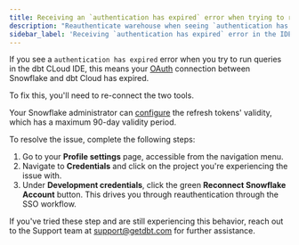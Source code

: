 ```yaml
---
title: Receiving an `authentication has expired` error when trying to run queries in the IDE.
description: "Reauthenticate warehouse when seeing `authentication has expired` error"
sidebar_label: 'Receiving `authentication has expired` error in the IDE'
---
```


If you see a `authentication has expired` error when you try to run queries in the dbt CLoud IDE, this means your [OAuth](/docs/cloud/manage-access/set-up-snowflake-oauth) connection between Snowflake and dbt Cloud has expired.

To fix this, you'll need to re-connect the two tools.

Your Snowflake administrator can [configure](/docs/cloud/manage-access/set-up-snowflake-oauth#create-a-security-integration) the refresh tokens' validity, which has a maximum 90-day validity period.

To resolve the issue, complete the following steps:

1. Go to your **Profile settings** page, accessible from the navigation menu.
2. Navigate to **Credentials** and click on the project you're experiencing the issue with.
3. Under **Development credentials**, click the green **Reconnect Snowflake Account** button. This drives you through reauthentication through the SSO workflow. 

If you've tried these step and are still experiencing this behavior, reach out to the Support team at support@getdbt.com for further assistance.
